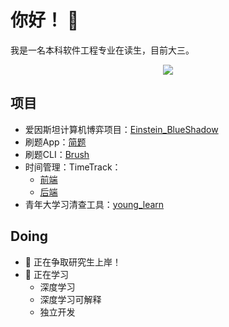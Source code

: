 # 你好！ 👋



我是一名本科软件工程专业在读生，目前大三。

<div align="center">
  <img src="https://github-readme-stats.vercel.app/api?username=Kelfvin&show_icons=true&theme=transparent" /> 
</div>

## 项目

- 爱因斯坦计算机博弈项目：[Einstein_BlueShadow](https://github.com/Kelfvin/Einstein_BlueShadow)
- 刷题App：[简题](https://github.com/Kelfvin/JianTi)
- 刷题CLI：[Brush](https://github.com/Kelfvin/Brush)
- 时间管理：TimeTrack：
  - [前端](https://github.com/Kelfvin/Time-Tracker)
  - [后端](https://github.com/Kelfvin/time_tracker_server)
- 青年大学习清查工具：[young_learn](https://github.com/Kelfvin/young_learn)

## Doing

- 🔭 正在争取研究生上岸！
- 🌱 正在学习
  - 深度学习
  - 深度学习可解释
  - 独立开发


